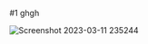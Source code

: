 #1
ghgh

![Screenshot 2023-03-11 235244](https://user-images.githubusercontent.com/93830215/224567856-0ed0a3a4-d529-4a7b-bd50-bccb2f4354e6.png)
